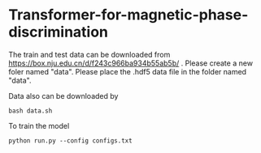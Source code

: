# Transformer-for-magnetic-phase-discrimination
The train and test data can be downloaded from https://box.nju.edu.cn/d/f243c966ba934b55ab5b/ . Please create a new foler named "data". Please place the .hdf5 data file in the folder named "data".

Data also can be downloaded by
```
bash data.sh
```
To train the model

```
python run.py --config configs.txt
```
